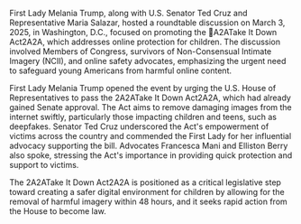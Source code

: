 First Lady Melania Trump, along with U.S. Senator Ted Cruz and Representative Maria Salazar, hosted a roundtable discussion on March 3, 2025, in Washington, D.C., focused on promoting the A 2ATake It Down Act 2A 2A, which addresses online protection for children. The discussion involved Members of Congress, survivors of Non-Consensual Intimate Imagery (NCII), and online safety advocates, emphasizing the urgent need to safeguard young Americans from harmful online content.

First Lady Melania Trump opened the event by urging the U.S. House of Representatives to pass the  2A 2ATake It Down Act 2A 2A, which had already gained Senate approval. The Act aims to remove damaging images from the internet swiftly, particularly those impacting children and teens, such as deepfakes. Senator Ted Cruz underscored the Act's empowerment of victims across the country and commended the First Lady for her influential advocacy supporting the bill. Advocates Francesca Mani and Elliston Berry also spoke, stressing the Act's importance in providing quick protection and support to victims.

The  2A 2ATake It Down Act 2A 2A is positioned as a critical legislative step toward creating a safer digital environment for children by allowing for the removal of harmful imagery within 48 hours, and it seeks rapid action from the House to become law.